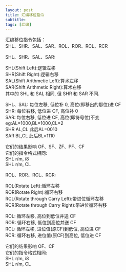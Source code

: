 ```yaml
---
layout: post
title: 汇编移位指令
subtitle: 
tags: [汇编]
---  
```


汇编移位指令包括：   
SHL、SHR、SAL、SAR、ROL、ROR、RCL、RCR   

SHL、SHR、SAL、SAR:    

SHL(Shift Left):逻辑左移    
SHR(Shift Right):逻辑右移    
SAL(Shift Arithmetic Left):算术左移    
SAR(Shift Arithmetic Right):算术右移    
其中的 SHL 和 SAL 相同, 但 SHR 和 SAR 不同.

SHL、SAL: 每位左移, 低位补 0,  高位(即移出的那位)进 CF    
SHR: 每位右移, 低位进 CF, 高位补 0     
SAR: 每位右移, 低位进 CF, 高位(即符号位)不变     
eg:AL=1000,BL=1000,CL=2     
SHR AL,CL 此后AL=0010     
SAR BL,CL 此后BL=1110     

它们的结果影响 OF、SF、ZF、PF、CF     
它们的指令格式相同:   
SHL r/m, i8    
SHL r/m, CL    

ROL、ROR、RCL、RCR:    

ROL(Rotate Left):循环左移    
ROR(Rotate Right):循环右移    
RCL(Rotate through Carry Left):带进位循环左移     
RCR(Rotate through Carry Right):带进位循环右移     

ROL: 循环左移, 高位到低位并送 CF      
ROR: 循环右移, 低位到高位并送 CF    
RCL: 循环左移, 进位值(原CF)到低位, 高位进 CF     
RCR: 循环右移, 进位值(原CF)到高位, 低位进 CF     

它们的结果影响 OF、CF     
它们的指令格式相同:     
SHL r/m, i8      
SHL r/m, CL     
